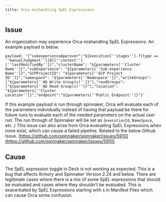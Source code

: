 ```yaml
---
title: Orca mishandling SpEL Expressions
---
```


## Issue
An organization may experience Orca mishandling SpEL Expressions. An example payload is below. 
```
payload: '{"subexperienceApprover":"${execution[''stages''].?[type == ''manualJudgment''][0][''context''][''lastModifiedBy'']}","clusterName": "${parameters[''Cluster Name'']}","subExperience": "${parameters[''Sub-experience Name'']}","GCPProjectID": "${parameters[''GCP Project ID'']}","namespace": "${parameters[''Namespace'']}","writeGroups": ["${parameters[''AD Write Group(s)'']}"],"readGroups": ["${parameters[''AD Read Group(s)'']}"],"location": "${parameters[''Cluster Location'']}","endpoint":"${parameters[''Public Endpoint'']}"}'
```

If this example payload is run through spinnaker, Orca will evaluate each of the parameters individually instead of having that payload be there for future runs to evaluate each of the needed parameters on the actual user run. The run through of Spinnaker will be set as (```executionId```, ```NameSpace```, etc..) This issue can also arise from Orca evaluating SpEL Expressions when none exist, which can cause a failed pipeline.
Related to the below Github Issue.
[https://github.com/spinnaker/spinnaker/issues/5910](https://github.com/spinnaker/spinnaker/issues/5910)

## Cause
The SpEL expression toggle in Deck is not working as expected. This is a bug that affects Armory and Spinnaker Version 2.24 and below. There are legitimate cases where there is a mix of some SpEL expressions that should be evaluated and cases where they shouldn't be evaluated. This is exacerbated by SpEL Expressions starting with ```$``` in Manifest Files which can cause Orca some confusion.



